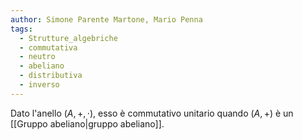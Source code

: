 ```yaml
---
author: Simone Parente Martone, Mario Penna
tags:
  - Strutture_algebriche
  - commutativa
  - neutro
  - abeliano
  - distributiva
  - inverso
---
```

Dato l'anello $(A, +, \cdot)$, esso è commutativo unitario quando $(A,+)$ è un [[Gruppo abeliano|gruppo abeliano]].